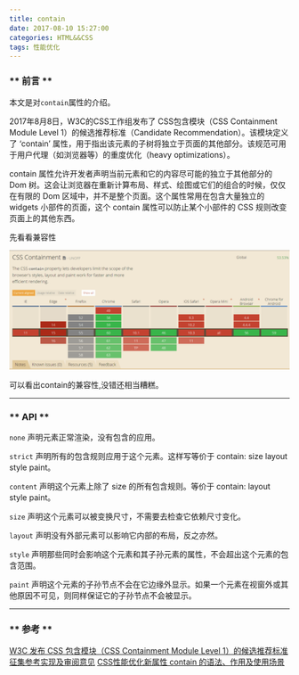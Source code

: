 ```yaml
---
title: contain
date: 2017-08-10 15:27:00
categories: HTML&&CSS
tags: 性能优化
---
```


### ** 前言 **

本文是对`contain`属性的介绍。

2017年8月8日，W3C的CSS工作组发布了 CSS包含模块（CSS Containment Module Level 1）的候选推荐标准（Candidate Recommendation）。该模块定义了 ‘contain’ 属性，用于指出该元素的子树将独立于页面的其他部分。该规范可用于用户代理（如浏览器等）的重度优化（heavy optimizations）。

contain 属性允许开发者声明当前元素和它的内容尽可能的独立于其他部分的 Dom 树。这会让浏览器在重新计算布局、样式、绘图或它们的组合的时候，仅仅在有限的 Dom 区域中，并不是整个页面。这个属性常用在包含大量独立的 widgets 小部件的页面，这个 contain 属性可以防止某个小部件的 CSS 规则改变页面上的其他东西。

先看看兼容性

![1.png](/img/性能优化/contain/1.png)

可以看出contain的兼容性,没错还相当糟糕。

****************

### ** API **

`
none
`
声明元素正常渲染，没有包含的应用。

`
strict
`
声明所有的包含规则应用于这个元素。这样写等价于 contain: size layout style paint。


`
content
`
声明这个元素上除了 size 的所有包含规则。等价于 contain: layout style paint。



`
size
`
声明这个元素可以被变换尺寸，不需要去检查它依赖尺寸变化。


`
layout
`
声明没有外部元素可以影响它内部的布局，反之亦然。


`
style
`
声明那些同时会影响这个元素和其子孙元素的属性，不会超出这个元素的包含范围。

`
paint
`
声明这个元素的子孙节点不会在它边缘外显示。如果一个元素在视窗外或其他原因不可见，则同样保证它的子孙节点不会被显示。


****************

### ** 参考 **

[W3C 发布 CSS 包含模块（CSS Containment Module Level 1）的候选推荐标准 征集参考实现及审阅意见](http://www.chinaw3c.org/archives/1926/)
[CSS性能优化新属性 contain 的语法、作用及使用场景](http://ms.csdn.net/geek/197519)

